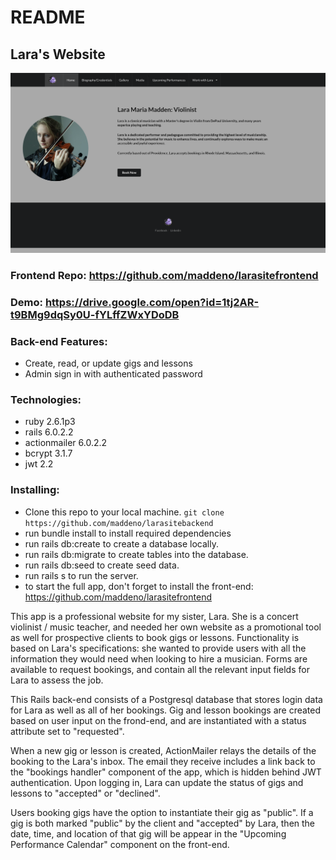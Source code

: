 # README

## Lara's Website

![](images/larasite-screenshot.png)


### Frontend Repo: https://github.com/maddeno/larasitefrontend

### Demo: https://drive.google.com/open?id=1tj2AR-t9BMg9dqSy0U-fYLffZWxYDoDB

### Back-end Features:
  - Create, read, or update gigs and lessons  
  - Admin sign in with authenticated password

### Technologies:
  - ruby 2.6.1p3
  - rails 6.0.2.2
  - actionmailer 6.0.2.2
  - bcrypt 3.1.7
  - jwt 2.2

### Installing:
  - Clone this repo to your local machine. ```git clone https://github.com/maddeno/larasitebackend```
  - run bundle install to install required dependencies
  - run rails db:create to create a database locally.
  - run rails db:migrate to create tables into the database.
  - run rails db:seed to create seed data.
  - run rails s to run the server.
  - to start the full app, don't forget to install the front-end: https://github.com/maddeno/larasitefrontend


This app is a professional website for my sister, Lara. She is a concert violinist / music teacher, and needed her own website as a promotional tool as well for prospective clients to book gigs or lessons. Functionality is based on Lara's specifications: she wanted to provide users with all the information they would need when looking to hire a musician. Forms are available to request bookings, and contain all the relevant input fields for Lara to assess the job. 

This Rails back-end consists of a Postgresql database that stores login data for Lara as well as all of her bookings. Gig and lesson bookings are created based on user input on the frond-end, and are instantiated with a status attribute set to "requested".

When a new gig or lesson is created, ActionMailer relays the details of the booking to the Lara's inbox. The email they receive includes a link back to the "bookings handler" component of the app, which is hidden behind JWT authentication. Upon logging in, Lara can update the status of gigs and lessons to "accepted" or "declined".

Users booking gigs have the option to instantiate their gig as "public". If a gig is both marked "public" by the client and "accepted" by Lara, then the date, time, and location of that gig will be appear in the "Upcoming Performance Calendar" component on the front-end. 